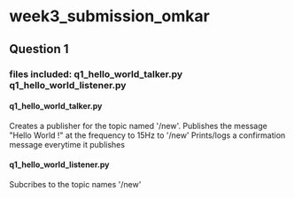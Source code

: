 # week3_submission_omkar

## Question 1
### files included: q1_hello_world_talker.py q1_hello_world_listener.py
#### q1_hello_world_talker.py
Creates a publisher for the topic named '/new'.
Publishes the message "Hello World !" at the frequency to 15Hz to '/new'
Prints/logs a confirmation message everytime it publishes
#### q1_hello_world_listener.py
Subcribes to the topic names '/new'
